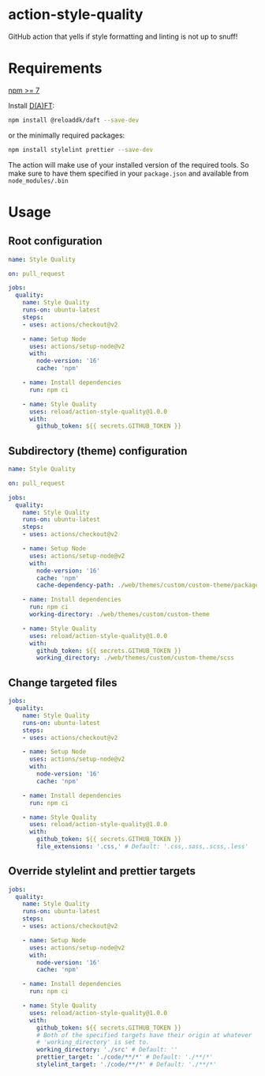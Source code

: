 # action-style-quality
GitHub action that yells if style formatting and linting is not up to snuff!

# Requirements

[npm >= 7](https://github.blog/2021-02-02-npm-7-is-now-generally-available/)

Install [D(A)FT](https://github.com/reload/daft):

```sh
npm install @reloaddk/daft --save-dev
```

or the minimally required packages:

```sh
npm install stylelint prettier --save-dev
```

The action will make use of your installed version of the required tools.
So make sure to have them specified in your `package.json` and available from
`node_modules/.bin`

# Usage

## Root configuration

```yaml
name: Style Quality

on: pull_request

jobs:
  quality:
    name: Style Quality
    runs-on: ubuntu-latest
    steps:
    - uses: actions/checkout@v2

    - name: Setup Node
      uses: actions/setup-node@v2
      with:
        node-version: '16'
        cache: 'npm'

    - name: Install dependencies
      run: npm ci

    - name: Style Quality
      uses: reload/action-style-quality@1.0.0
      with:
        github_token: ${{ secrets.GITHUB_TOKEN }}
```

## Subdirectory (theme) configuration

```yaml
name: Style Quality

on: pull_request

jobs:
  quality:
    name: Style Quality
    runs-on: ubuntu-latest
    steps:
    - uses: actions/checkout@v2

    - name: Setup Node
      uses: actions/setup-node@v2
      with:
        node-version: '16'
        cache: 'npm'
        cache-dependency-path: ./web/themes/custom/custom-theme/package-lock.json

    - name: Install dependencies
      run: npm ci
      working-directory: ./web/themes/custom/custom-theme

    - name: Style Quality
      uses: reload/action-style-quality@1.0.0
      with:
        github_token: ${{ secrets.GITHUB_TOKEN }}
        working_directory: ./web/themes/custom/custom-theme/scss
```

## Change targeted files

```yaml
jobs:
  quality:
    name: Style Quality
    runs-on: ubuntu-latest
    steps:
    - uses: actions/checkout@v2

    - name: Setup Node
      uses: actions/setup-node@v2
      with:
        node-version: '16'
        cache: 'npm'

    - name: Install dependencies
      run: npm ci

    - name: Style Quality
      uses: reload/action-style-quality@1.0.0
      with:
        github_token: ${{ secrets.GITHUB_TOKEN }}
        file_extensions: '.css,' # Default: '.css,.sass,.scss,.less'
```

## Override stylelint and prettier targets

```yaml
jobs:
  quality:
    name: Style Quality
    runs-on: ubuntu-latest
    steps:
    - uses: actions/checkout@v2

    - name: Setup Node
      uses: actions/setup-node@v2
      with:
        node-version: '16'
        cache: 'npm'

    - name: Install dependencies
      run: npm ci

    - name: Style Quality
      uses: reload/action-style-quality@1.0.0
      with:
        github_token: ${{ secrets.GITHUB_TOKEN }}
        # Both of the specified targets have their origin at whatever
        # 'working_directory' is set to.
        working_directory: './src' # Default: ''
        prettier_target: './code/**/*' # Default: './**/*'
        stylelint_target: './code/**/*' # Default: './**/*'
```
